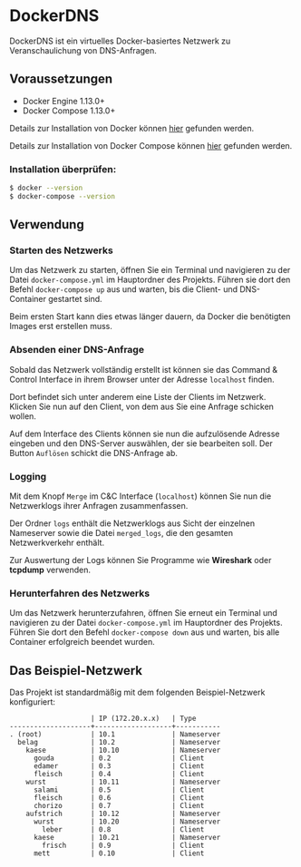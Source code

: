 # DockerDNS
DockerDNS ist ein virtuelles Docker-basiertes Netzwerk zu Veranschaulichung von DNS-Anfragen.

## Voraussetzungen
* Docker Engine 1.13.0+
* Docker Compose 1.13.0+

Details zur Installation von Docker können [hier](https://docs.docker.com/install/#supported-platforms) gefunden werden.

Details zur Installation von Docker Compose können [hier](https://docs.docker.com/compose/install/) gefunden werden.
### Installation überprüfen:
```bash
$ docker --version
$ docker-compose --version
```

## Verwendung
### Starten des Netzwerks
Um das Netzwerk zu starten, öffnen Sie ein Terminal und navigieren zu der Datei `docker-compose.yml` im Hauptordner des Projekts. Führen sie dort den Befehl `docker-compose up` aus und warten, bis die Client- und DNS-Container gestartet sind.

Beim ersten Start kann dies etwas länger dauern, da Docker die benötigten Images erst erstellen muss.

### Absenden einer DNS-Anfrage
Sobald das Netzwerk vollständig erstellt ist können sie das Command & Control Interface in ihrem Browser unter der Adresse `localhost` finden.

Dort befindet sich unter anderem eine Liste der Clients im Netzwerk. Klicken Sie nun auf den Client, von dem aus Sie eine Anfrage schicken wollen.

Auf dem Interface des Clients können sie nun die aufzulösende Adresse eingeben und den DNS-Server auswählen, der sie bearbeiten soll. Der Button `Auflösen` schickt die DNS-Anfrage ab.

### Logging
Mit dem Knopf `Merge` im C&C Interface (`localhost`) können Sie nun die Netzwerklogs ihrer Anfragen zusammenfassen.

Der Ordner `logs` enthält die Netzwerklogs aus Sicht der einzelnen Nameserver sowie die Datei `merged_logs`, die den gesamten Netzwerkverkehr enthält.

Zur Auswertung der Logs können Sie Programme wie **Wireshark** oder **tcpdump** verwenden.

### Herunterfahren des Netzwerks
Um das Netzwerk herunterzufahren, öffnen Sie erneut ein Terminal und navigieren zu der Datei `docker-compose.yml` im Hauptordner des Projekts. Führen Sie dort den Befehl `docker-compose down` aus und warten, bis alle Container erfolgreich beendet wurden.

## Das Beispiel-Netzwerk
Das Projekt ist standardmäßig mit dem folgenden Beispiel-Netzwerk konfiguriert:


```
                    | IP (172.20.x.x)   | Type
--------------------+-------------------+-----------
. (root)            | 10.1              | Nameserver
  belag             | 10.2              | Nameserver
    kaese           | 10.10             | Nameserver
      gouda         | 0.2               | Client
      edamer        | 0.3               | Client
      fleisch       | 0.4               | Client
    wurst           | 10.11             | Nameserver
      salami        | 0.5               | Client
      fleisch       | 0.6               | Client
      chorizo       | 0.7               | Client
    aufstrich       | 10.12             | Nameserver
      wurst         | 10.20             | Nameserver
        leber       | 0.8               | Client
      kaese         | 10.21             | Nameserver
        frisch      | 0.9               | Client
      mett          | 0.10              | Client
```